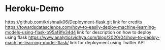 # Heroku-Demo
https://github.com/krishnaik06/Deployment-flask.git link for credits 
https://towardsdatascience.com/how-to-easily-deploy-machine-learning-models-using-flask-b95af8fe34d4 link for description on how to deploy using flask 
https://www.analyticsvidhya.com/blog/2020/04/how-to-deploy-machine-learning-model-flask/ link for deployment using Twitter API

